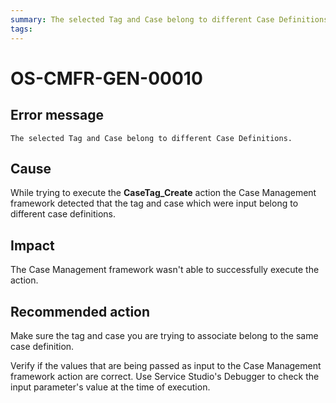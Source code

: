 ```yaml
---
summary: The selected Tag and Case belong to different Case Definitions.
tags:
---
```


# OS-CMFR-GEN-00010

## Error message

`The selected Tag and Case belong to different Case Definitions.`

## Cause

While trying to execute the **CaseTag_Create** action the Case Management framework detected that the tag and case which were input belong to different case definitions.

## Impact

The Case Management framework wasn't able to successfully execute the action.

## Recommended action

Make sure the tag and case you are trying to associate belong to the same case definition.

Verify if the values that are being passed as input to the Case Management framework action are correct. Use Service Studio's Debugger to check the input parameter's value at the time of execution.
